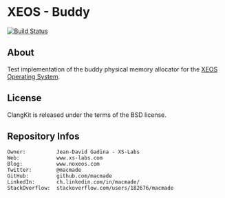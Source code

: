 XEOS - Buddy
============

[![Build Status](https://travis-ci.org/macmade/buddy.svg?branch=master)](https://travis-ci.org/macmade/buddy)

About
-----

Test implementation of the buddy physical memory allocator for the [XEOS Operating System](http://www.xs-labs.com/en/projects/xeos/).

License
-------

ClangKit is released under the terms of the BSD license.

Repository Infos
----------------

    Owner:			Jean-David Gadina - XS-Labs
    Web:			www.xs-labs.com
    Blog:			www.noxeos.com
    Twitter:		@macmade
    GitHub:			github.com/macmade
    LinkedIn:		ch.linkedin.com/in/macmade/
    StackOverflow:	stackoverflow.com/users/182676/macmade
